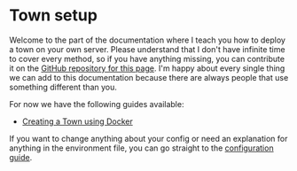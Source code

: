 # Town setup

Welcome to the part of the documentation where I teach you how to deploy a town on your own server. Please understand that I don't have infinite time to cover every method, so if you have anything missing, you can contribute it on the [GitHub repository for this page](https://github.com/Liphium/docs). I'm happy about every single thing we can add to this documentation because there are always people that use something different than you.

For now we have the following guides available:

- [Creating a Town using Docker](/setup/docker.html)

If you want to change anything about your config or need an explanation for anything in the environment file, you can go straight to the [configuration guide](./config-setup.md).

